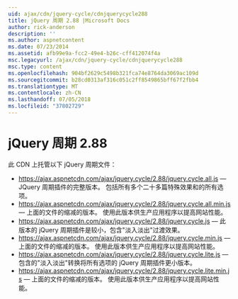 ```yaml
---
uid: ajax/cdn/jquery-cycle/cdnjquerycycle288
title: jQuery 周期 2.88 |Microsoft Docs
author: rick-anderson
description: ''
ms.author: aspnetcontent
ms.date: 07/23/2014
ms.assetid: afb99e9a-fcc2-49e4-b26c-cff412074f4a
msc.legacyurl: /ajax/cdn/jquery-cycle/cdnjquerycycle288
msc.type: content
ms.openlocfilehash: 904bf2629c5498b321fca74e8764da3069ac109d
ms.sourcegitcommit: b28cd0313af316c051c2ff8549865bff67f2fbb4
ms.translationtype: MT
ms.contentlocale: zh-CN
ms.lasthandoff: 07/05/2018
ms.locfileid: "37802729"
---
```

<a name="jquery-cycle-288"></a>jQuery 周期 2.88
====================
此 CDN 上托管以下 jQuery 周期文件：

- https://ajax.aspnetcdn.com/ajax/jquery.cycle/2.88/jquery.cycle.all.js &mdash; JQuery 周期插件的完整版本。 包括所有多个二十多篇特殊效果和的所有选项。
- https://ajax.aspnetcdn.com/ajax/jquery.cycle/2.88/jquery.cycle.all.min.js &mdash; 上面的文件的缩减的版本。 使用此版本供生产应用程序以提高网站性能。
- https://ajax.aspnetcdn.com/ajax/jquery.cycle/2.88/jquery.cycle.js &mdash; 此版本的 jQuery 周期插件是较小，包含"淡入淡出"过渡效果。
- https://ajax.aspnetcdn.com/ajax/jquery.cycle/2.88/jquery.cycle.min.js &mdash; 上面的文件的缩减的版本。 使用此版本供生产应用程序以提高网站性能。
- https://ajax.aspnetcdn.com/ajax/jquery.cycle/2.88/jquery.cycle.lite.js &mdash; 包含的"淡入淡出"转换将所有选项的 jQuery 周期插件更小版本。
- https://ajax.aspnetcdn.com/ajax/jquery.cycle/2.88/jquery.cycle.lite.min.js &mdash; 上面的文件的缩减的版本。 使用此版本供生产应用程序以提高网站性能。
